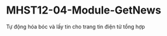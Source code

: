 MHST12-04-Module-GetNews
========================

Tự động hóa bóc và lấy tin cho trang tin điện tử tổng hợp
